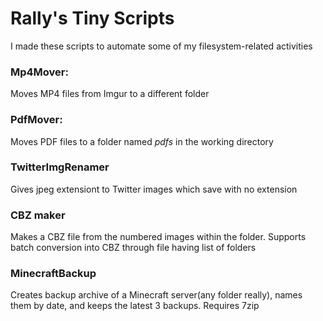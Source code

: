 <h1>Rally's Tiny Scripts</h1>
<p>I made these scripts to automate some of my filesystem-related activities</p>
<h3>Mp4Mover:</h3>
<p>Moves MP4 files from Imgur to a different folder</p>
<h3>PdfMover:</h3>
<p>Moves PDF files to a folder named <i>pdfs</i> in the working directory</p>
<h3>TwitterImgRenamer</h3>
<p>Gives jpeg extensiont to Twitter images which save with no extension</p>
<h3>CBZ maker</h3>
<p>Makes a CBZ file from the numbered images within the folder. Supports batch conversion into CBZ through file having list of folders</p>
<h3>MinecraftBackup</h3>
<p>Creates backup archive of a Minecraft server(any folder really), names them by date, and keeps the latest 3 backups. Requires 7zip</p>
